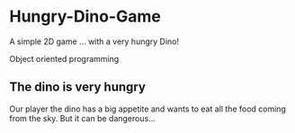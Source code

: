 # Hungry-Dino-Game
A simple 2D game ... with a very hungry Dino!

Object oriented programming

## The dino is very hungry
Our player the dino has a big appetite and wants to eat all the food coming from the sky. But it can be dangerous...
